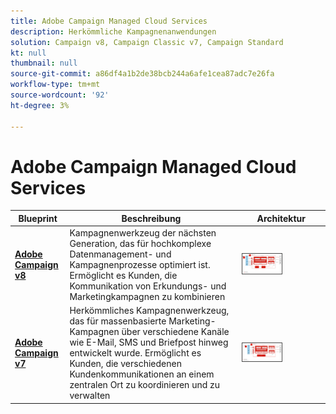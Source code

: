 ```yaml
---
title: Adobe Campaign Managed Cloud Services
description: Herkömmliche Kampagnenanwendungen
solution: Campaign v8, Campaign Classic v7, Campaign Standard
kt: null
thumbnail: null
source-git-commit: a86df4a1b2de38bcb244a6afe1cea87adc7e26fa
workflow-type: tm+mt
source-wordcount: '92'
ht-degree: 3%

---
```


# Adobe Campaign Managed Cloud Services


| Blueprint | Beschreibung | Architektur |
|---|---|---|
| **[Adobe Campaign v8](campaign-v8.md)** | Kampagnenwerkzeug der nächsten Generation, das für hochkomplexe Datenmanagement- und Kampagnenprozesse optimiert ist. Ermöglicht es Kunden, die Kommunikation von Erkundungs- und Marketingkampagnen zu kombinieren | <img src="assets/campaign-v8-architecture.svg" alt="Referenzarchitektur für Campaign v8-Blueprint" style="width:50%; border:1px solid #4a4a4a" /> |
| **[Adobe Campaign v7](campaign-v7.md)** | Herkömmliches Kampagnenwerkzeug, das für massenbasierte Marketing-Kampagnen über verschiedene Kanäle wie E-Mail, SMS und Briefpost hinweg entwickelt wurde. Ermöglicht es Kunden, die verschiedenen Kundenkommunikationen an einem zentralen Ort zu koordinieren und zu verwalten | <img src="assets/campaign-v7-architecture.svg" alt="Referenzarchitektur für Campaign v7-Blueprint" style="width:50%; border:1px solid #4a4a4a" /> |
